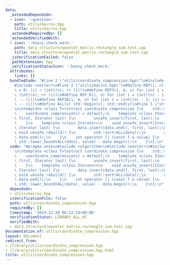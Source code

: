 ```yaml
---
data:
  _extendedDependsOn:
  - icon: ':question:'
    path: utils/macros.hpp
    title: utils/macros.hpp
  _extendedRequiredBy: []
  _extendedVerifiedWith:
  - icon: ':heavy_check_mark:'
    path: data_structure/wavelet_matrix.rectangle_sum.test.cpp
    title: data_structure/wavelet_matrix.rectangle_sum.test.cpp
  _isVerificationFailed: false
  _pathExtension: hpp
  _verificationStatusIcon: ':heavy_check_mark:'
  attributes:
    links: []
  bundledCode: "#line 2 \"utils/coordinate_compression.hpp\"\n#include <algorithm>\n\
    #include <vector>\n#line 2 \"utils/macros.hpp\"\n#define REP(i, n) for (int i\
    \ = 0; (i) < (int)(n); ++ (i))\n#define REP3(i, m, n) for (int i = (m); (i) <\
    \ (int)(n); ++ (i))\n#define REP_R(i, n) for (int i = (int)(n) - 1; (i) >= 0;\
    \ -- (i))\n#define REP3R(i, m, n) for (int i = (int)(n) - 1; (i) >= (int)(m);\
    \ -- (i))\n#define ALL(x) std::begin(x), std::end(x)\n#line 5 \"utils/coordinate_compression.hpp\"\
    \n\ntemplate <class T>\nstruct coordinate_compression {\n    std::vector<T> data;\n\
    \    coordinate_compression() = default;\n    template <class Iterator>\n    coordinate_compression(Iterator\
    \ first, Iterator last) {\n        unsafe_insert(first, last);\n        unsafe_rebuild();\n\
    \    }\n    template <class Iterator>\n    void unsafe_insert(Iterator first,\
    \ Iterator last) {\n        data.insert(data.end(), first, last);\n    }\n   \
    \ void unsafe_rebuild() {\n        std::sort(ALL(data));\n        data.erase(std::unique(ALL(data)),\
    \ data.end());\n    }\n    int operator [] (const T & value) {\n        return\
    \ std::lower_bound(ALL(data), value) - data.begin();\n    }\n};\n"
  code: "#pragma once\n#include <algorithm>\n#include <vector>\n#include \"utils/macros.hpp\"\
    \n\ntemplate <class T>\nstruct coordinate_compression {\n    std::vector<T> data;\n\
    \    coordinate_compression() = default;\n    template <class Iterator>\n    coordinate_compression(Iterator\
    \ first, Iterator last) {\n        unsafe_insert(first, last);\n        unsafe_rebuild();\n\
    \    }\n    template <class Iterator>\n    void unsafe_insert(Iterator first,\
    \ Iterator last) {\n        data.insert(data.end(), first, last);\n    }\n   \
    \ void unsafe_rebuild() {\n        std::sort(ALL(data));\n        data.erase(std::unique(ALL(data)),\
    \ data.end());\n    }\n    int operator [] (const T & value) {\n        return\
    \ std::lower_bound(ALL(data), value) - data.begin();\n    }\n};\n"
  dependsOn:
  - utils/macros.hpp
  isVerificationFile: false
  path: utils/coordinate_compression.hpp
  requiredBy: []
  timestamp: '2019-12-20 06:12:24+09:00'
  verificationStatus: LIBRARY_ALL_AC
  verifiedWith:
  - data_structure/wavelet_matrix.rectangle_sum.test.cpp
documentation_of: utils/coordinate_compression.hpp
layout: document
redirect_from:
- /library/utils/coordinate_compression.hpp
- /library/utils/coordinate_compression.hpp.html
title: utils/coordinate_compression.hpp
---
```

